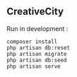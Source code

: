 ## CreativeCity

Run in development :

    composer install
    php artisan db:reset
    php artisan migrate
    php artisan db:seed
    php artisan serve
